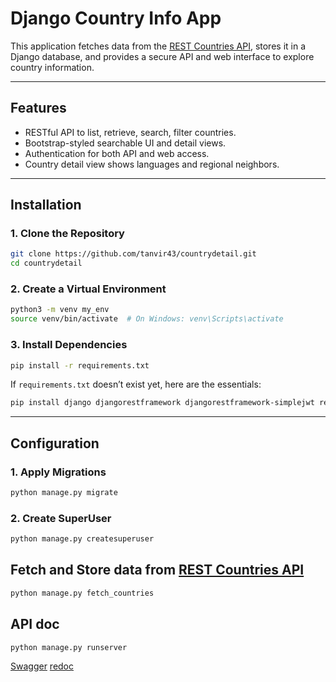 
# Django Country Info App

This application fetches data from the [REST Countries API](https://restcountries.com/v3.1/all), stores it in a Django database, and provides a secure API and web interface to explore country information.

---

## Features

- RESTful API to list, retrieve, search, filter countries.
- Bootstrap-styled searchable UI and detail views.
- Authentication for both API and web access.
- Country detail view shows languages and regional neighbors.

---

## Installation

### 1. Clone the Repository

```bash
git clone https://github.com/tanvir43/countrydetail.git
cd countrydetail
```

### 2. Create a Virtual Environment

```bash
python3 -m venv my_env
source venv/bin/activate  # On Windows: venv\Scripts\activate
```

### 3. Install Dependencies

```bash
pip install -r requirements.txt
```

If `requirements.txt` doesn’t exist yet, here are the essentials:

```bash
pip install django djangorestframework djangorestframework-simplejwt requests drf-yasg
```

---

## Configuration

### 1. Apply Migrations

```bash
python manage.py migrate
```

### 2. Create SuperUser

```bash
python manage.py createsuperuser
```

## Fetch and Store data from [REST Countries API](https://restcountries.com/v3.1/all)

```bash
python manage.py fetch_countries
```

## API doc
```bash
python manage.py runserver
```
[Swagger](http://http://localhost:8000/swagger/)
[redoc](http://localhost:8000/redoc/)


